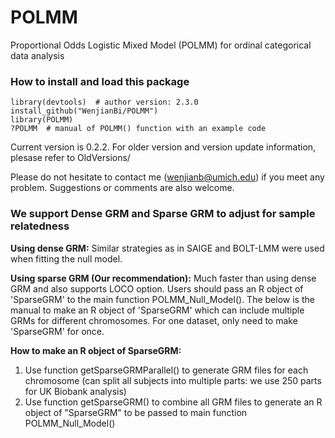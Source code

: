# POLMM
Proportional Odds Logistic Mixed Model (POLMM) for ordinal categorical data analysis

### How to install and load this package

```{r}      
library(devtools)  # author version: 2.3.0
install_github("WenjianBi/POLMM")
library(POLMM)
?POLMM  # manual of POLMM() function with an example code
```
Current version is 0.2.2. For older version and version update information, plesase refer to OldVersions/

Please do not hesitate to contact me (wenjianb@umich.edu) if you meet any problem. Suggestions or comments are also welcome.

### We support Dense GRM and Sparse GRM to adjust for sample relatedness

**Using dense GRM:** Similar strategies as in SAIGE and BOLT-LMM were used when fitting the null model.  

**Using sparse GRM (Our recommendation):** Much faster than using dense GRM and also supports LOCO option. Users should pass an R object of 'SparseGRM' to the main function POLMM_Null_Model(). The below is the manual to make an R object of 'SparseGRM' which can include multiple GRMs for different chromosomes. For one dataset, only need to make 'SparseGRM' for once.  

**How to make an R object of SparseGRM:**  
1. Use function getSparseGRMParallel() to generate GRM files for each chromosome (can split all subjects into multiple parts: we use 250 parts for UK Biobank analysis)
1. Use function getSparseGRM() to combine all GRM files to generate an R object of "SparseGRM" to be passed to main function POLMM_Null_Model() 


